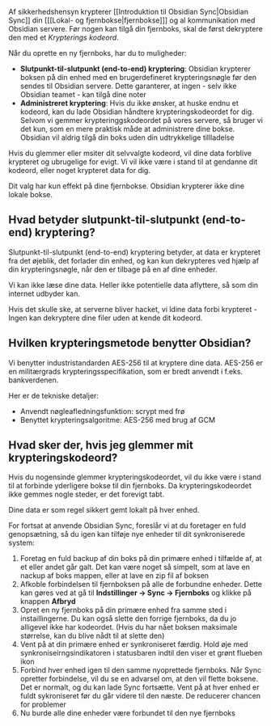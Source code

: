 Af sikkerhedshensyn krypterer [[Introduktion til Obsidian Sync|Obsidian Sync]] din [[[Lokal- og fjernbokse|fjernbokse]]] og al kommunikation med Obsidian servere. Før nogen kan tilgå din fjernboks, skal de først dekryptere den med et _Krypterings kodeord_.

Når du oprette en ny fjernboks, har du to muligheder:

- **Slutpunkt-til-slutpunkt (end-to-end) kryptering**: Obsidian krypterer boksen på din enhed med en brugerdefineret krypteringsnøgle før den sendes til Obsidian servere. Dette garanterer, at ingen - selv ikke Obsidian teamet - kan tilgå dine noter
- **Administreret kryptering**: Hvis du ikke ønsker, at huske endnu et kodeord, kan du lade Obsidian håndtere krypteringskodeordet for dig. Selvom vi gemmer krypteringgskodeordet på vores servere, så bruger vi det kun, som en mere praktisk måde at administrere dine bokse. Obsidian vil aldrig tilgå din boks uden din udtrykkelige tillladelse

Hvis du glemmer eller msiter dit selvvalgte kodeord, vil dine data forblive krypteret og ubrugelige for evigt. Vi vil ikke være i stand til at gendanne dit kodeord, eller noget krypteret data for dig.

Dit valg har kun effekt på dine fjernbokse. Obsidian krypterer ikke dine lokale bokse.

## Hvad betyder slutpunkt-til-slutpunkt (end-to-end) kryptering?

Slutpunkt-til-slutpunkt (end-to-end) kryptering betyder, at data er krypteret fra det øjeblik, det forlader din enhed, og kan kun dekrypteres ved hjælp af din krypteringsnøgle, når den er tilbage på en af dine enheder.

Vi kan ikke læse dine data. Heller ikke potentielle data aflyttere, så som din internet udbyder kan.

Hvis det skulle ske, at serverne bliver hacket, vi ldine data forbi krypteret - Ingen kan dekryptere dine filer uden at kende dit kodeord.

## Hvilken krypteringsmetode benytter Obsidian?

Vi benytter industristandarden AES-256 til at kryptere dine data. AES-256 er en militærgrads krypteringsspecifikation, som er bredt anvendt i f.eks. bankverdenen.

Her er de tekniske detaljer:

- Anvendt nøgleafledningsfunktion: scrypt med frø
- Benyttet krypteringsalgoritme: AES-256 med brug af GCM

## Hvad sker der, hvis jeg glemmer mit krypteringskodeord?

Hvis du nogensinde glemmer krypteringskodeordet, vil du ikke være i stand til at forbinde yderligere bokse til din fjernboks. Da krypteringskodeordet ikke gemmes nogle steder, er det forevigt tabt.

Dine data er som regel sikkert gemt lokalt på hver enhed.

For fortsat at anvende Obsidian Sync, foreslår vi at du foretager en fuld genopsætning, så du igen kan tilføje nye enheder til dit synkroniserede system:

1. Foretag en fuld backup af din boks på din primære enhed i tilfælde af, at et eller andet går galt. Det kan være noget så simpelt, som at lave en nackup af boks mappen, eller at lave en zip fil af boksen
2. Afkoble forbindelsen til fjernboksen på alle de forbundne enheder. Dette kan gøres ved at gå til **Indstillinger → Sync → Fjernboks** og klikke på knappen **Afbryd**
3. Opret en ny fjernboks på din primære enhed fra samme sted i instaillingerne. Du kan også slette den forrige fjernboks, da du jo alligevel ikke har kodeordet. (Hvis du har nået boksen maksimale størrelse, kan du blive nådt til at slette den)
4. Vent på at din primære enhed er synkroniseret færdig. Hold øje med synkroniseirngsindikatoren i statusbaren indtil den viser et grønt flueben ikon
5. Forbind hver enhed igen til den samme nyoprettede fjernboks. Når Sync opretter forbindelse, vil du se en advarsel om, at den vil flette boksene. Det er normalt, og du kan lade Sync fortsætte. Vent på at hver enhed er fuldt sykroniseret før du går videre til den næste. De reducerer chancen for problemer
6. Nu burde alle dine enheder være forbundet til den nye fjernboks
